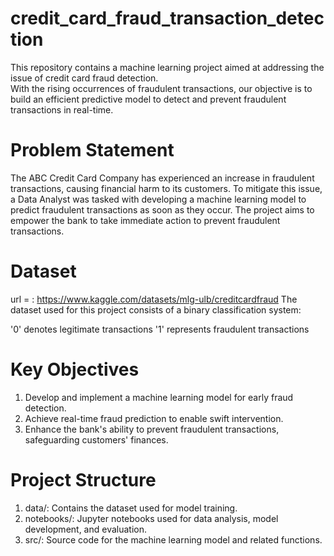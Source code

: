 # credit_card_fraud_transaction_detection
   This repository contains a machine learning project aimed at addressing the issue of credit card fraud detection.  
   With the rising occurrences of fraudulent transactions, our objective is to build an efficient predictive model to detect and prevent fraudulent transactions in real-time.

# Problem Statement
The ABC Credit Card Company has experienced an increase in fraudulent transactions, causing financial harm to its customers. 
To mitigate this issue, a Data Analyst was tasked with developing a machine learning model to predict fraudulent transactions as soon as they occur. 
The project aims to empower the bank to take immediate action to prevent fraudulent transactions.

# Dataset
url = : https://www.kaggle.com/datasets/mlg-ulb/creditcardfraud The dataset used for this project consists of a binary classification system:

'0' denotes legitimate transactions
'1' represents fraudulent transactions
# Key Objectives
  1. Develop and implement a machine learning model for early fraud detection.
  2. Achieve real-time fraud prediction to enable swift intervention.
  3. Enhance the bank's ability to prevent fraudulent transactions, safeguarding customers' finances.
# Project Structure
 1. data/: Contains the dataset used for model training.
 2. notebooks/: Jupyter notebooks used for data analysis, model development, and evaluation.
 3. src/: Source code for the machine learning model and related functions.
